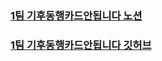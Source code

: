 ### [1팀 기후동행카드안됩니다 노션](https://www.notion.so/1-cfbbafede15d4cb4984bca94a77a33a5?pvs=4)
### [1팀 기후동행카드안됩니다 깃허브](https://github.com/jungsson/eswcontest_smarcle_team1)
